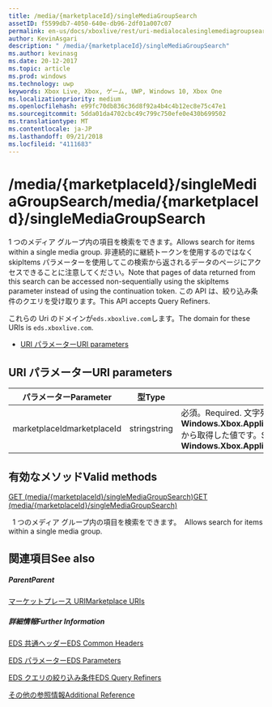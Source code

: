 ```yaml
---
title: /media/{marketplaceId}/singleMediaGroupSearch
assetID: f5599db7-4050-640e-db96-2df01a007c07
permalink: en-us/docs/xboxlive/rest/uri-medialocalesinglemediagroupsearch.html
author: KevinAsgari
description: " /media/{marketplaceId}/singleMediaGroupSearch"
ms.author: kevinasg
ms.date: 20-12-2017
ms.topic: article
ms.prod: windows
ms.technology: uwp
keywords: Xbox Live, Xbox, ゲーム, UWP, Windows 10, Xbox One
ms.localizationpriority: medium
ms.openlocfilehash: e99fc70db836c36d8f92a4b4c4b12ec8e75c47e1
ms.sourcegitcommit: 5dda01da4702cbc49c799c750efe0e430b699502
ms.translationtype: MT
ms.contentlocale: ja-JP
ms.lasthandoff: 09/21/2018
ms.locfileid: "4111683"
---
```

# <a name="mediamarketplaceidsinglemediagroupsearch"></a><span data-ttu-id="db9a7-104">/media/{marketplaceId}/singleMediaGroupSearch</span><span class="sxs-lookup"><span data-stu-id="db9a7-104">/media/{marketplaceId}/singleMediaGroupSearch</span></span>
<span data-ttu-id="db9a7-105">1 つのメディア グループ内の項目を検索をできます。</span><span class="sxs-lookup"><span data-stu-id="db9a7-105">Allows search for items within a single media group.</span></span> <span data-ttu-id="db9a7-106">非連続的に継続トークンを使用するのではなく skipItems パラメーターを使用してこの検索から返されるデータのページにアクセスできることに注意してください。</span><span class="sxs-lookup"><span data-stu-id="db9a7-106">Note that pages of data returned from this search can be accessed non-sequentially using the skipItems parameter instead of using the continuation token.</span></span> <span data-ttu-id="db9a7-107">この API は、絞り込み条件のクエリを受け取ります。</span><span class="sxs-lookup"><span data-stu-id="db9a7-107">This API accepts Query Refiners.</span></span>
 
<span data-ttu-id="db9a7-108">これらの Uri のドメインが`eds.xboxlive.com`します。</span><span class="sxs-lookup"><span data-stu-id="db9a7-108">The domain for these URIs is `eds.xboxlive.com`.</span></span>
 
  * [<span data-ttu-id="db9a7-109">URI パラメーター</span><span class="sxs-lookup"><span data-stu-id="db9a7-109">URI parameters</span></span>](#ID4EX)
 
<a id="ID4EX"></a>

 
## <a name="uri-parameters"></a><span data-ttu-id="db9a7-110">URI パラメーター</span><span class="sxs-lookup"><span data-stu-id="db9a7-110">URI parameters</span></span>
 
| <span data-ttu-id="db9a7-111">パラメーター</span><span class="sxs-lookup"><span data-stu-id="db9a7-111">Parameter</span></span>| <span data-ttu-id="db9a7-112">型</span><span class="sxs-lookup"><span data-stu-id="db9a7-112">Type</span></span>| <span data-ttu-id="db9a7-113">説明</span><span class="sxs-lookup"><span data-stu-id="db9a7-113">Description</span></span>| 
| --- | --- | --- | 
| <span data-ttu-id="db9a7-114">marketplaceId</span><span class="sxs-lookup"><span data-stu-id="db9a7-114">marketplaceId</span></span>| <span data-ttu-id="db9a7-115">string</span><span class="sxs-lookup"><span data-stu-id="db9a7-115">string</span></span>| <span data-ttu-id="db9a7-116">必須。</span><span class="sxs-lookup"><span data-stu-id="db9a7-116">Required.</span></span> <span data-ttu-id="db9a7-117">文字列<b>Windows.Xbox.ApplicationModel.Store.Configuration.MarketplaceId</b>から取得した値です。</span><span class="sxs-lookup"><span data-stu-id="db9a7-117">String value obtained from the <b>Windows.Xbox.ApplicationModel.Store.Configuration.MarketplaceId</b>.</span></span>| 
  
<a id="ID4EYB"></a>

 
## <a name="valid-methods"></a><span data-ttu-id="db9a7-118">有効なメソッド</span><span class="sxs-lookup"><span data-stu-id="db9a7-118">Valid methods</span></span>

[<span data-ttu-id="db9a7-119">GET (media/{marketplaceId}/singleMediaGroupSearch)</span><span class="sxs-lookup"><span data-stu-id="db9a7-119">GET (media/{marketplaceId}/singleMediaGroupSearch)</span></span>](uri-medialocalesinglemediagroupsearchget.md)

<span data-ttu-id="db9a7-120">&nbsp;&nbsp;1 つのメディア グループ内の項目を検索をできます。</span><span class="sxs-lookup"><span data-stu-id="db9a7-120">&nbsp;&nbsp;Allows search for items within a single media group.</span></span> 
 
<a id="ID4ECC"></a>

 
## <a name="see-also"></a><span data-ttu-id="db9a7-121">関連項目</span><span class="sxs-lookup"><span data-stu-id="db9a7-121">See also</span></span>
 
<a id="ID4EEC"></a>

 
##### <a name="parent"></a><span data-ttu-id="db9a7-122">Parent</span><span class="sxs-lookup"><span data-stu-id="db9a7-122">Parent</span></span> 

[<span data-ttu-id="db9a7-123">マーケットプレース URI</span><span class="sxs-lookup"><span data-stu-id="db9a7-123">Marketplace URIs</span></span>](atoc-reference-marketplace.md)

  
<a id="ID4EOC"></a>

 
##### <a name="further-information"></a><span data-ttu-id="db9a7-124">詳細情報</span><span class="sxs-lookup"><span data-stu-id="db9a7-124">Further Information</span></span> 

[<span data-ttu-id="db9a7-125">EDS 共通ヘッダー</span><span class="sxs-lookup"><span data-stu-id="db9a7-125">EDS Common Headers</span></span>](../../additional/edscommonheaders.md)

 [<span data-ttu-id="db9a7-126">EDS パラメーター</span><span class="sxs-lookup"><span data-stu-id="db9a7-126">EDS Parameters</span></span>](../../additional/edsparameters.md)

 [<span data-ttu-id="db9a7-127">EDS クエリの絞り込み条件</span><span class="sxs-lookup"><span data-stu-id="db9a7-127">EDS Query Refiners</span></span>](../../additional/edsqueryrefiners.md)

 [<span data-ttu-id="db9a7-128">その他の参照情報</span><span class="sxs-lookup"><span data-stu-id="db9a7-128">Additional Reference</span></span>](../../additional/atoc-xboxlivews-reference-additional.md)

   